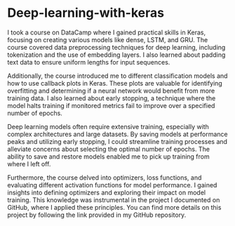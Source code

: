 # Deep-learning-with-keras
I took a course on DataCamp where I gained practical skills in Keras, focusing on creating various models like dense, LSTM, and GRU. The course covered data preprocessing techniques for deep learning, including tokenization and the use of embedding layers. I also learned about padding text data to ensure uniform lengths for input sequences.

Additionally, the course introduced me to different classification models and how to use callback plots in Keras. These plots are valuable for identifying overfitting and determining if a neural network would benefit from more training data. I also learned about early stopping, a technique where the model halts training if monitored metrics fail to improve over a specified number of epochs.

Deep learning models often require extensive training, especially with complex architectures and large datasets. By saving models at performance peaks and utilizing early stopping, I could streamline training processes and alleviate concerns about selecting the optimal number of epochs. The ability to save and restore models enabled me to pick up training from where I left off.

Furthermore, the course delved into optimizers, loss functions, and evaluating different activation functions for model performance. I gained insights into defining optimizers and exploring their impact on model training. This knowledge was instrumental in the project I documented on GitHub, where I applied these principles. You can find more details on this project by following the link provided in my GitHub repository.
